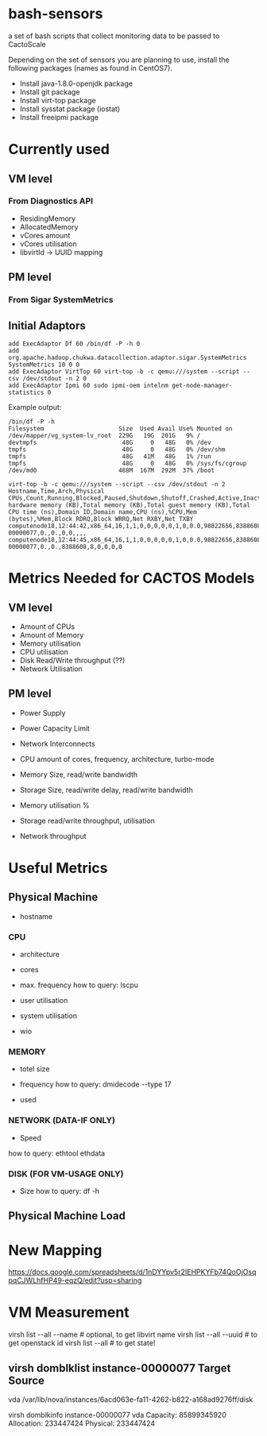 # bash-sensors
a set of bash scripts that collect monitoring data to be passed to CactoScale

Depending on the set of sensors you are planning to use, install the following packages (names as found in CentOS7).
* Install java-1.8.0-openjdk package
* Install git package
* Install virt-top package
* Install sysstat package (iostat)
* Install freeipmi package 

# Currently used 

## VM level

### From Diagnostics API

 * ResidingMemory
 * AllocatedMemory
 * vCores amount
 * vCores utilisation
 * libvirtId -> UUID mapping
 
## PM level

### From Sigar SystemMetrics

## Initial Adaptors

```
add ExecAdaptor Df 60 /bin/df -P -h 0
add org.apache.hadoop.chukwa.datacollection.adaptor.sigar.SystemMetrics SystemMetrics 10 0 0
add ExecAdaptor VirtTop 60 virt-top -b -c qemu:///system --script --csv /dev/stdout -n 2 0
add ExecAdaptor Ipmi 60 sudo ipmi-oem intelnm get-node-manager-statistics 0
```

Example output:

```
/bin/df -P -h
Filesystem                     Size  Used Avail Use% Mounted on
/dev/mapper/vg_system-lv_root  229G   19G  201G   9% /
devtmpfs                        48G     0   48G   0% /dev
tmpfs                           48G     0   48G   0% /dev/shm
tmpfs                           48G   41M   48G   1% /run
tmpfs                           48G     0   48G   0% /sys/fs/cgroup
/dev/md0                       488M  167M  292M  37% /boot

virt-top -b -c qemu:///system --script --csv /dev/stdout -n 2
Hostname,Time,Arch,Physical CPUs,Count,Running,Blocked,Paused,Shutdown,Shutoff,Crashed,Active,Inactive,%CPU,Total hardware memory (KB),Total memory (KB),Total guest memory (KB),Total CPU time (ns),Domain ID,Domain name,CPU (ns),%CPU,Mem (bytes),%Mem,Block RDRQ,Block WRRQ,Net RXBY,Net TXBY
computenode18,12:44:42,x86_64,16,1,1,0,0,0,0,0,1,0,0.0,98822656,8388608,8388608,0,3,instance-00000077,0.,0.,0,0,,,,
computenode18,12:44:45,x86_64,16,1,1,0,0,0,0,0,1,0,0.0,98822656,8388608,8388608,0,3,instance-00000077,0.,0.,8388608,8,0,0,0,0
```

# Metrics Needed for CACTOS Models

## VM level

 * Amount of CPUs
 * Amount of Memory
 * Memory utilisation
 * CPU utilisation
 * Disk Read/Write throughput (??)
 * Network Utilisation
  
## PM level

 * Power Supply
 * Power Capacity Limit
 * Network Interconnects
 * CPU amount of cores, frequency, architecture, turbo-mode
 * Memory Size, read/write bandwidth
 * Storage Size, read/write delay, read/write bandwidth
 
 * Memory utilisation %
 * Storage read/write throughput, utilisation
 * Network throughput
 
# Useful Metrics

## Physical Machine 

 * hostname

### CPU

 * architecture
 * cores
 * max. frequency
 how to query:
 lscpu
 
 * user utilisation
 * system utilisation
 * wio
 

### MEMORY

 * totel size
 * frequency 
 how to query:
 dmidecode --type 17
 
 * used
 
 
### NETWORK (DATA-IF ONLY)

 * Speed
 
 how to query:
 ethtool ethdata
 
### DISK (FOR VM-USAGE ONLY)
 
 * Size 
 how to query:
 df -h
 
## Physical Machine Load

 
# New Mapping

https://docs.google.com/spreadsheets/d/1nDYYpv5r2IEHPKYFb74QoOjOsqpqCJWLhfHP49-eqzQ/edit?usp=sharing
 
# VM Measurement

virsh list --all --name # optional, to get libvirt name
virsh list --all --uuid # to get openstack id
virsh list --all # to get state!

virsh domblklist instance-00000077
Target     Source
------------------------------------------------
vda        /var/lib/nova/instances/6acd063e-fa11-4262-b822-a168ad9276ff/disk

virsh domblkinfo instance-00000077 vda
Capacity:       85899345920
Allocation:     233447424
Physical:       233447424

